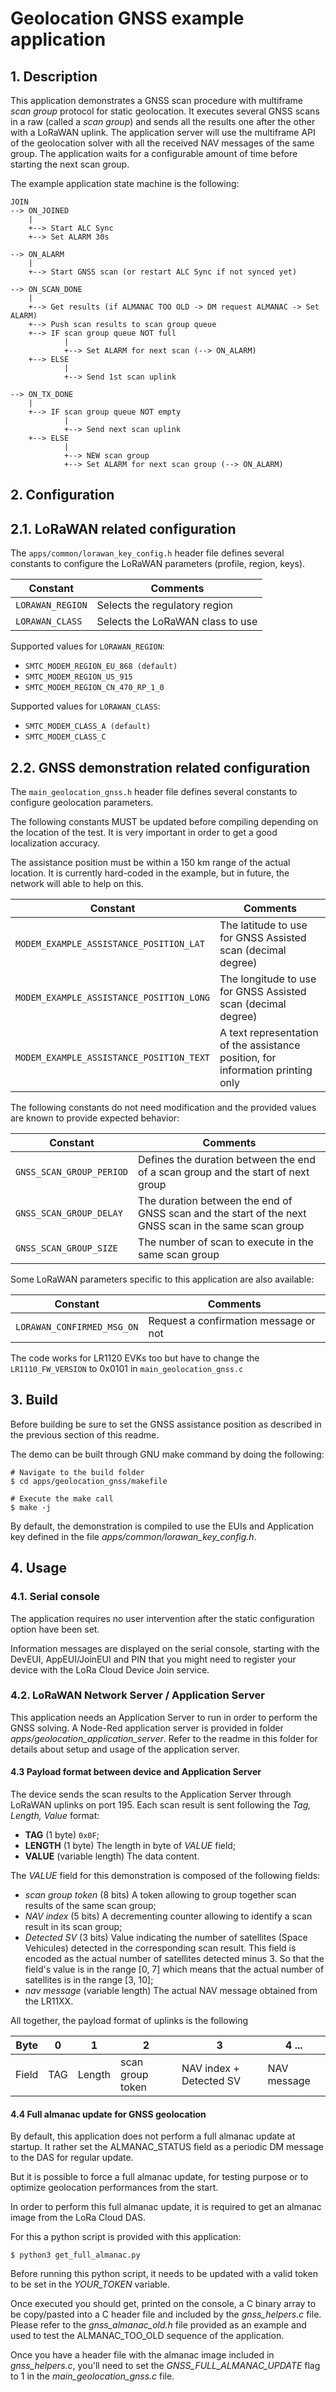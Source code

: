 # Geolocation GNSS example application

## 1. Description

This application demonstrates a GNSS scan procedure with multiframe *scan group*
protocol for static geolocation.
It executes several GNSS scans in a raw (called a *scan group*) and sends all
the results one after the other with a LoRaWAN uplink.
The application server will use the multiframe API of the geolocation solver
with all the received NAV messages of the same group.
The application waits for a configurable amount of time before starting the next
scan group.

The example application state machine is the following:

```
JOIN
--> ON_JOINED
    |
    +--> Start ALC Sync
    +--> Set ALARM 30s

--> ON_ALARM
    |
    +--> Start GNSS scan (or restart ALC Sync if not synced yet)

--> ON_SCAN_DONE
    |
    +--> Get results (if ALMANAC TOO OLD -> DM request ALMANAC -> Set ALARM)
    +--> Push scan results to scan group queue
    +--> IF scan group queue NOT full
            |
            +--> Set ALARM for next scan (--> ON_ALARM)
    +--> ELSE
            |
            +--> Send 1st scan uplink

--> ON_TX_DONE
    |
    +--> IF scan group queue NOT empty
            |
            +--> Send next scan uplink
    +--> ELSE
            |
            +--> NEW scan group
            +--> Set ALARM for next scan group (--> ON_ALARM)
```

## 2. Configuration

## 2.1. LoRaWAN related configuration

The `apps/common/lorawan_key_config.h` header file defines several constants to
configure the LoRaWAN parameters (profile, region, keys).

| Constant              | Comments |
| --------------------- | -------- |
| `LORAWAN_REGION` | Selects the regulatory region |
| `LORAWAN_CLASS` | Selects the LoRaWAN class to use |

Supported values for `LORAWAN_REGION`:

* `SMTC_MODEM_REGION_EU_868 (default)`
* `SMTC_MODEM_REGION_US_915`
* `SMTC_MODEM_REGION_CN_470_RP_1_0`

Supported values for `LORAWAN_CLASS`:

* `SMTC_MODEM_CLASS_A (default)`
* `SMTC_MODEM_CLASS_C`

## 2.2. GNSS demonstration related configuration

The `main_geolocation_gnss.h` header file defines several constants to configure
geolocation parameters.

The following constants MUST be updated before compiling depending on the
location of the test. It is very important in order to get a good localization
accuracy.

The assistance position must be within a 150 km range of the actual location.
It is currently hard-coded in the example, but in future, the network will able
to help on this.

| Constant              | Comments |
| --------------------- | -------- |
| `MODEM_EXAMPLE_ASSISTANCE_POSITION_LAT` | The latitude to use for GNSS Assisted scan (decimal degree) |
| `MODEM_EXAMPLE_ASSISTANCE_POSITION_LONG` | The longitude to use for GNSS Assisted scan (decimal degree)  |
| `MODEM_EXAMPLE_ASSISTANCE_POSITION_TEXT` | A text representation of the assistance position, for information printing only |

The following constants do not need modification and the provided values are
known to provide expected behavior:

| Constant              | Comments |
| --------------------- | -------- |
| `GNSS_SCAN_GROUP_PERIOD` | Defines the duration between the end of a scan group and the start of next group |
| `GNSS_SCAN_GROUP_DELAY` | The duration between the end of GNSS scan and the start of the next GNSS scan in the same scan group |
| `GNSS_SCAN_GROUP_SIZE` | The number of scan to execute in the same scan group |

Some LoRaWAN parameters specific to this application are also available:

| Constant              | Comments |
| --------------------- | -------- |
| `LORAWAN_CONFIRMED_MSG_ON` | Request a confirmation message or not |

The code works for LR1120 EVKs too but have to change the `LR1110_FW_VERSION` to 0x0101 in `main_geolocation_gnss.c`

## 3. Build

Before building be sure to set the GNSS assistance position as described in the
previous section of this readme.

The demo can be built through GNU make command by doing the following:

```shell
# Navigate to the build folder
$ cd apps/geolocation_gnss/makefile

# Execute the make call
$ make -j
```

By default, the demonstration is compiled to use the EUIs and Application key
defined in the file *apps/common/lorawan_key_config.h*.

## 4. Usage

### 4.1. Serial console

The application requires no user intervention after the static configuration
option have been set.

Information messages are displayed on the serial console, starting with the
DevEUI, AppEUI/JoinEUI and PIN that you might need to register your device with
the LoRa Cloud Device Join service.

### 4.2. LoRaWAN Network Server / Application Server

This application needs an Application Server to run in order to perform the GNSS
solving.
A Node-Red application server is provided in folder *apps/geolocation_application_server*.
Refer to the readme in this folder for details about setup and usage of the
application server.

#### 4.3 Payload format between device and Application Server

The device sends the scan results to the Application Server through LoRaWAN
uplinks on port 195. Each scan result is sent following the *Tag, Length, Value*
format:

- **TAG** (1 byte) `0x0F`;
- **LENGTH** (1 byte) The length in byte of *VALUE* field;
- **VALUE** (variable length) The data content.

The *VALUE* field for this demonstration is composed of the following fields:

- *scan group token* (8 bits) A token allowing to group together scan results of the same scan group;
- *NAV index* (5 bits) A decrementing counter allowing to identify a scan result in its scan group;
- *Detected SV* (3 bits) Value indicating the number of satellites (Space Vehicules) detected in the corresponding scan result. This field is encoded as the actual number of satellites detected minus 3. So that the field's value is in the range [0, 7] which means that the actual number of satellites is in the range [3, 10];
- *nav message* (variable length) The actual NAV message obtained from the LR11XX.

All together, the payload format of uplinks is the following

| Byte | 0 | 1 | 2 | 3 | 4 ... |
| ---- | - | - | - | - | - |
| Field | TAG | Length | scan group token | NAV index + Detected SV | NAV message |

#### 4.4 Full almanac update for GNSS geolocation

By default, this application does not perform a full almanac update at startup.
It rather set the ALMANAC_STATUS field as a periodic DM message to the DAS for
regular update.

But it is possible to force a full almanac update, for testing purpose or to
optimize geolocation performances from the start.

In order to perform this full almanac update, it is required to get an almanac
image from the LoRa Cloud DAS.

For this a python script is provided with this application:

```
$ python3 get_full_almanac.py
```

Before running this python script, it needs to be updated with a valid token to
be set in the *YOUR_TOKEN* variable.

Once executed you should get, printed on the console, a C binary array to be
copy/pasted into a C header file and included by the *gnss_helpers.c* file.
Please refer to the *gnss_almanac_old.h* file provided as an example and used to
test the ALMANAC_TOO_OLD sequence of the application.

Once you have a header file with the almanac image included in *gnss_helpers.c*,
you'll need to set the *GNSS_FULL_ALMANAC_UPDATE* flag to 1 in the
*main_geolocation_gnss.c* file.
